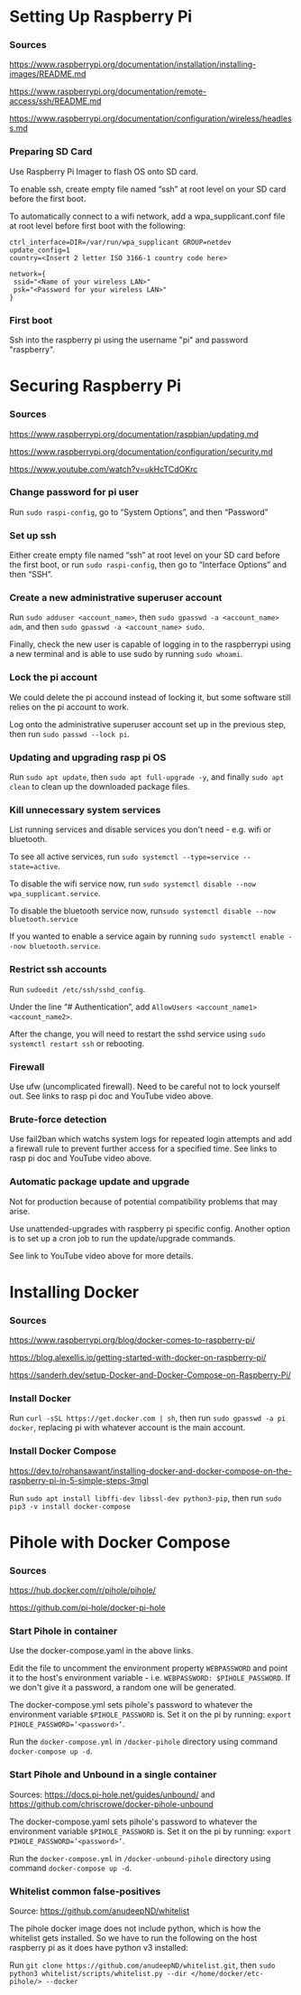 # Setting Up Raspberry Pi


### Sources
https://www.raspberrypi.org/documentation/installation/installing-images/README.md

https://www.raspberrypi.org/documentation/remote-access/ssh/README.md

https://www.raspberrypi.org/documentation/configuration/wireless/headless.md

### Preparing SD Card

Use Raspberry Pi Imager to flash OS onto SD card.

To enable ssh, create empty file named “ssh” at root level on your SD card before the first boot.

To automatically connect to a wifi network, add a wpa_supplicant.conf file at root level before first boot with the following:

```
ctrl_interface=DIR=/var/run/wpa_supplicant GROUP=netdev
update_config=1
country=<Insert 2 letter ISO 3166-1 country code here>

network={
 ssid="<Name of your wireless LAN>"
 psk="<Password for your wireless LAN>"
}
```

### First boot

Ssh into the raspberry pi using the username "pi" and password "raspberry".

# Securing Raspberry Pi

### Sources

https://www.raspberrypi.org/documentation/raspbian/updating.md

https://www.raspberrypi.org/documentation/configuration/security.md

https://www.youtube.com/watch?v=ukHcTCdOKrc

### Change password for pi user
Run `sudo raspi-config`, go to “System Options”, and then “Password”

### Set up ssh

Either create empty file named “ssh” at root level on your SD card before the first boot, or run `sudo raspi-config`, then go to “Interface Options” and then “SSH”.

### Create a new administrative superuser account

Run `sudo adduser <account_name>`, then `sudo gpasswd -a <account_name> adm`, and then `sudo gpasswd -a <account_name> sudo`.

Finally, check the new user is capable of logging in to the raspberrypi using a new terminal and is able to use sudo by running `sudo whoami`.

### Lock the pi account

We could delete the pi accound instead of locking it, but some software still relies on the pi account to work.

Log onto the administrative superuser account set up in the previous step, then run `sudo passwd --lock pi`.

### Updating and upgrading rasp pi OS

Run `sudo apt update`, then `sudo apt full-upgrade -y`, and finally `sudo apt clean` to clean up the downloaded package files.

### Kill unnecessary system services

List running services and disable services you don't need - e.g. wifi or bluetooth.

To see all active services, run `sudo systemctl --type=service --state=active`.

To disable the wifi service now, run `sudo systemctl disable --now wpa_supplicant.service`.

To disable the bluetooth service now, run`sudo systemctl disable --now bluetooth.service`

If you wanted to enable a service again by running `sudo systemctl enable --now bluetooth.service`.

### Restrict ssh accounts

Run `sudoedit /etc/ssh/sshd_config`.

Under the line “# Authentication”, add `AllowUsers <account_name1> <account_name2>`.

After the change, you will need to restart the sshd service using `sudo systemctl restart ssh` or rebooting.

### Firewall

Use ufw (uncomplicated firewall). Need to be careful not to lock yourself out. See links to rasp pi doc and YouTube video above.

### Brute-force detection

Use fail2ban which watchs system logs for repeated login attempts and add a firewall rule to prevent further access for a specified time. See links to rasp pi doc and YouTube video above.

### Automatic package update and upgrade

Not for production because of potential compatibility problems that may arise.

Use unattended-upgrades with raspberry pi specific config. Another option is to set up a cron job to run the update/upgrade commands. 

See link to YouTube video above for more details.

# Installing Docker

### Sources

https://www.raspberrypi.org/blog/docker-comes-to-raspberry-pi/

https://blog.alexellis.io/getting-started-with-docker-on-raspberry-pi/

https://sanderh.dev/setup-Docker-and-Docker-Compose-on-Raspberry-Pi/

### Install Docker

Run `curl -sSL https://get.docker.com | sh`, then run `sudo gpasswd -a pi docker`, replacing pi with whatever account is the main account.

### Install Docker Compose

https://dev.to/rohansawant/installing-docker-and-docker-compose-on-the-raspberry-pi-in-5-simple-steps-3mgl

Run `sudo apt install libffi-dev libssl-dev python3-pip`, then run `sudo pip3 -v install docker-compose`

# Pihole with Docker Compose

### Sources

https://hub.docker.com/r/pihole/pihole/ 

https://github.com/pi-hole/docker-pi-hole

### Start Pihole in container

Use the docker-compose.yaml in the above links. 

Edit the file to uncomment the environment property `WEBPASSWORD` and point it to the host's environment variable - i.e. `WEBPASSWORD: $PIHOLE_PASSWORD`. If we don't give it a password, a random one will be generated.

The docker-compose.yml sets pihole's password to whatever the environment variable `$PIHOLE_PASSWORD` is. Set it on the pi by running: `export PIHOLE_PASSWORD=’<password>’`.

Run the `docker-compose.yml` in `/docker-pihole` directory using command `docker-compose up -d`.

### Start Pihole and Unbound in a single container

Sources: https://docs.pi-hole.net/guides/unbound/ and https://github.com/chriscrowe/docker-pihole-unbound

The docker-compose.yaml sets pihole's password to whatever the environment variable  `$PIHOLE_PASSWORD` is. Set it on the pi by running: `export PIHOLE_PASSWORD=’<password>’`.

Run the `docker-compose.yml` in `/docker-unbound-pihole` directory using command `docker-compose up -d`.

### Whitelist common false-positives

Source: https://github.com/anudeepND/whitelist

The pihole docker image does not include python, which is how the whitelist gets installed. So we have to run the following on the host raspberry pi as it does have python v3 installed:

Run `git clone https://github.com/anudeepND/whitelist.git`, then `sudo python3 whitelist/scripts/whitelist.py --dir </home/docker/etc-pihole/> --docker`
